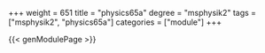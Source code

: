 +++
weight = 651
title = "physics65a"
degree = "msphysik2"
tags = ["msphysik2", "physics65a"]
categories = ["module"]
+++

{{< genModulePage >}}
